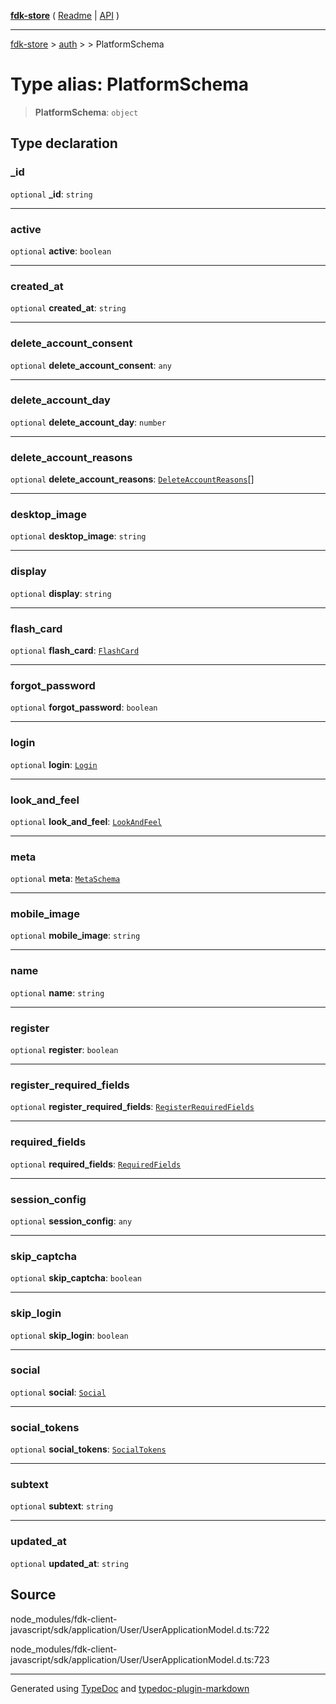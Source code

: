 [**fdk-store**](../../../README.md) ( [Readme](../../../README.md) \| [API](../../../API.md) )

---

[fdk-store](../../../API.md) > [auth](../../README.md) > [<internal>](../README.md) > PlatformSchema

# Type alias: PlatformSchema

> **PlatformSchema**: `object`

## Type declaration

### \_id

`optional` **\_id**: `string`

---

### active

`optional` **active**: `boolean`

---

### created_at

`optional` **created_at**: `string`

---

### delete_account_consent

`optional` **delete_account_consent**: `any`

---

### delete_account_day

`optional` **delete_account_day**: `number`

---

### delete_account_reasons

`optional` **delete_account_reasons**: [`DeleteAccountReasons`](type-alias.DeleteAccountReasons.md)[]

---

### desktop_image

`optional` **desktop_image**: `string`

---

### display

`optional` **display**: `string`

---

### flash_card

`optional` **flash_card**: [`FlashCard`](type-alias.FlashCard.md)

---

### forgot_password

`optional` **forgot_password**: `boolean`

---

### login

`optional` **login**: [`Login`](type-alias.Login.md)

---

### look_and_feel

`optional` **look_and_feel**: [`LookAndFeel`](type-alias.LookAndFeel.md)

---

### meta

`optional` **meta**: [`MetaSchema`](type-alias.MetaSchema.md)

---

### mobile_image

`optional` **mobile_image**: `string`

---

### name

`optional` **name**: `string`

---

### register

`optional` **register**: `boolean`

---

### register_required_fields

`optional` **register_required_fields**: [`RegisterRequiredFields`](type-alias.RegisterRequiredFields.md)

---

### required_fields

`optional` **required_fields**: [`RequiredFields`](type-alias.RequiredFields.md)

---

### session_config

`optional` **session_config**: `any`

---

### skip_captcha

`optional` **skip_captcha**: `boolean`

---

### skip_login

`optional` **skip_login**: `boolean`

---

### social

`optional` **social**: [`Social`](type-alias.Social.md)

---

### social_tokens

`optional` **social_tokens**: [`SocialTokens`](type-alias.SocialTokens.md)

---

### subtext

`optional` **subtext**: `string`

---

### updated_at

`optional` **updated_at**: `string`

## Source

node_modules/fdk-client-javascript/sdk/application/User/UserApplicationModel.d.ts:722

node_modules/fdk-client-javascript/sdk/application/User/UserApplicationModel.d.ts:723

---

Generated using [TypeDoc](https://typedoc.org/) and [typedoc-plugin-markdown](https://www.npmjs.com/package/typedoc-plugin-markdown)
